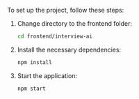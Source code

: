 To set up the project, follow these steps:

1. Change directory to the frontend folder:
    ```sh
    cd frontend/interview-ai
    ```

2. Install the necessary dependencies:
    ```sh
    npm install
    ```

3. Start the application:
    ```sh
    npm start
    ```